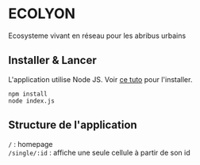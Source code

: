 # ECOLYON

Ecosysteme vivant en réseau pour les abribus urbains


## Installer & Lancer

L'application utilise Node JS. Voir [ce tuto](https://openclassrooms.com/courses/des-applications-ultra-rapides-avec-node-js/installer-node-js) pour l'installer.

    npm install
    node index.js

## Structure de l'application

```/``` : homepage  
```/single/:id``` : affiche une seule cellule à partir de son id
